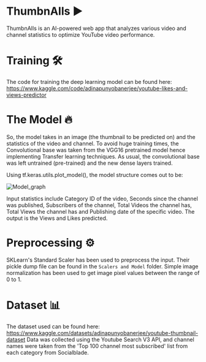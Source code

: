# ThumbnAIls ▶️
ThumbnAIls is an AI-powered web app that analyzes various video and channel statistics to optimize YouTube video performance. 

# Training 🛠️
The code for training the deep learning model can be found here: https://www.kaggle.com/code/adinapunyobanerjee/youtube-likes-and-views-predictor

# The Model 🔥
So, the model takes in an image (the thumbnail to be predicted on) and the statistics of the video and channel.
To avoid huge training times, the Convolutional base was taken from the VGG16 pretrained model hence implementing Transfer learning techniques.
As usual, the convolutional base was left untrained (pre-trained) and the new dense layers trained.

Using tf.keras.utils.plot_model(), the model structure comes out to be:

![Model_graph](https://user-images.githubusercontent.com/110435416/225056423-4e6773c9-f185-4d15-8505-799d3bfb21ce.png)

Input statistics include Category ID of the video, Seconds since the channel was published,	Subscribers of the channel,	Total Videos the channel has,	Total Views the channel has and	Publishing date of the specific video.
The output is the Views and Likes predicted.

# Preprocessing ⚙️
SKLearn's Standard Scaler has been used to preprocess the input. Their pickle dump file can be found in the `Scalers and Model` folder.
Simple image normalization has been used to get image pixel values between the range of 0 to 1.

# Dataset 📊
The dataset used can be found here: https://www.kaggle.com/datasets/adinapunyobanerjee/youtube-thumbnail-dataset
Data was collected using the Youtube Search V3 API, and channel names were taken from the 'Top 100 channel most subscribed' list from each category from Socialblade.

